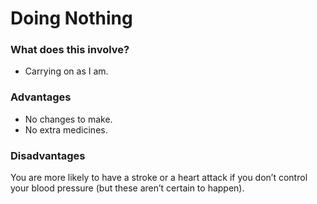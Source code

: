 # Doing Nothing

### What does this involve?
* Carrying on as I am.

### Advantages

* No changes to make.
* No extra medicines.


### Disadvantages

You are more likely to have a stroke or a heart attack if you don’t control your blood pressure (but these aren’t certain to happen).

